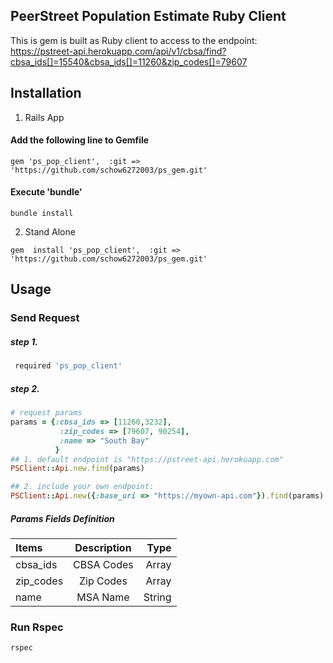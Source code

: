 ## PeerStreet Population Estimate Ruby Client
This is gem is built as Ruby client to access to the endpoint:</br>
https://pstreet-api.herokuapp.com/api/v1/cbsa/find?cbsa_ids[]=15540&cbsa_ids[]=11260&zip_codes[]=79607

## Installation
1. Rails App
#### Add the following line to Gemfile 
```
gem 'ps_pop_client',  :git => 'https://github.com/schow6272003/ps_gem.git'
```

#### Execute 'bundle'
```
bundle install
```
2. Stand Alone
```
gem  install 'ps_pop_client',  :git => 'https://github.com/schow6272003/ps_gem.git'
```

## Usage

### Send Request

##### step 1.
```ruby
 required 'ps_pop_client'
```
##### step 2.
```ruby
# request params
params = {:cbsa_ids => [11260,3232],
           :zip_codes => [79607, 90254],
           :name => "South Bay"
          }
## 1. default endpoint is "https://pstreet-api.herokuapp.com"
PSClient::Api.new.find(params)

## 2. include your own endpoint:
PSClient::Api.new({:base_uri => "https://myown-api.com"}).find(params)
```

##### Params Fields Definition
| Items  | Description | Type  | 
| :------------ |:---------------:| -----:|
| cbsa_ids      | CBSA Codes| Array | 
| zip_codes     | Zip Codes   |  Array|
| name          | MSA Name  |  String |

### Run Rspec 
```
rspec
```






